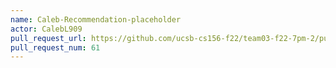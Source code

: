 ```yaml
---
name: Caleb-Recommendation-placeholder
actor: CalebL909
pull_request_url: https://github.com/ucsb-cs156-f22/team03-f22-7pm-2/pull/61
pull_request_num: 61
---
```

